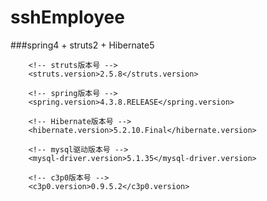 # sshEmployee

###spring4 + struts2 + Hibernate5

        <!-- struts版本号 -->
        <struts.version>2.5.8</struts.version>

        <!-- spring版本号 -->
        <spring.version>4.3.8.RELEASE</spring.version>

        <!-- Hibernate版本号 -->
        <hibernate.version>5.2.10.Final</hibernate.version>

        <!-- mysql驱动版本号 -->
        <mysql-driver.version>5.1.35</mysql-driver.version>

        <!-- c3p0版本号 -->
        <c3p0.version>0.9.5.2</c3p0.version>
